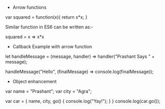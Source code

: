 * Arrow functions

var squared = function(x){
  return x*x;
}

Similar function in ES6 can be written as:-

squared = x => x*x


* Callback Example with arrow function

let handleMessage = (message, handler) => handler("Prashant Says " + message);

handleMessage("Hello", (finalMessage) => console.log(finalMessage));


* Object enhancement

var name = "Prashant";
var city = "Agra";

var car = {
  		   name,
           city,
  		   go() {
             console.log("Yay!");
           }
}
console.log(car.go());
